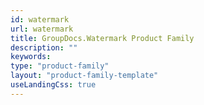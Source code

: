 ```yaml
---
id: watermark
url: watermark
title: GroupDocs.Watermark Product Family
description: ""
keywords: 
type: "product-family"
layout: "product-family-template"
useLandingCss: true
---
```

